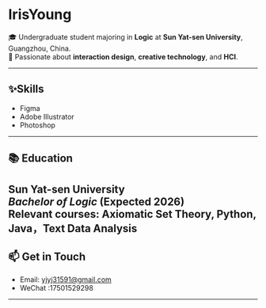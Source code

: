 # IrisYoung

🎓 Undergraduate student majoring in **Logic** at **Sun Yat-sen University**, Guangzhou, China.  
🎨 Passionate about **interaction design**, **creative technology**, and **HCI**.  

---

## ✨Skills

- Figma
- Adobe Illustrator
- Photoshop


---

## 📚 Education

**Sun Yat-sen University**  
*Bachelor of Logic* (Expected 2026)  
Relevant courses: Axiomatic Set Theory, Python, Java，Text Data Analysis 
---



## 📫 Get in Touch

- Email: yjyj31591@gmail.com 
- WeChat :17501529298

---

